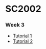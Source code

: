 # SC2002

### Week 3
- [Tutorial 1](https://github.com/HippoEug/SC2002/tree/main/Tutorial1)
- [Tutorial 2](https://github.com/HippoEug/SC2002/tree/main/Tutorial2)
